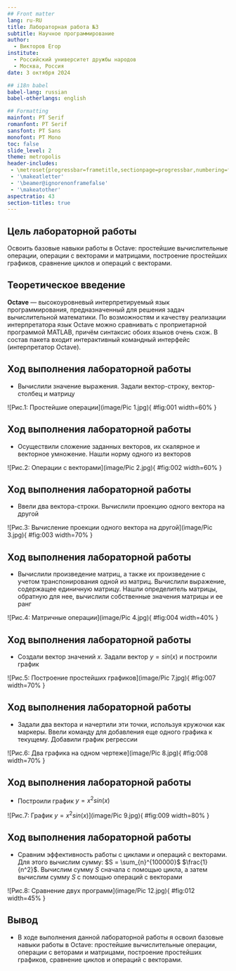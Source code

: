 ```yaml
---
## Front matter
lang: ru-RU
title: Лабораторная работа №3
subtitle: Научное программирование
author:
  - Викторов Егор
institute:
  - Российский университет дружбы народов
  - Москва, Россия
date: 3 октября 2024

## i18n babel
babel-lang: russian
babel-otherlangs: english

## Formatting
mainfont: PT Serif
romanfont: PT Serif
sansfont: PT Sans
monofont: PT Mono
toc: false
slide_level: 2
theme: metropolis
header-includes: 
 - \metroset{progressbar=frametitle,sectionpage=progressbar,numbering=fraction}
 - '\makeatletter'
 - '\beamer@ignorenonframefalse'
 - '\makeatother'
aspectratio: 43
section-titles: true
---
```


## Цель лабораторной работы

Освоить базовые навыки работы в Octave: простейшие вычислительные операции, операции с векторами и матрицами, построение простейших графиков, сравнение циклов и операций с векторами.

## Теоретическое введение

__Octave__ — высокоуровневый интерпретируемый язык программирования, предназначенный для решения задач вычислительной математики. По возможностям и качеству реализации интерпретатора язык Octave можно сравнивать с проприетарной программой MATLAB, причём синтаксис обоих языков очень схож. В состав пакета входит интерактивный командный интерфейс (интерпретатор Octave).

## Ход выполнения лабораторной работы
- Вычислили значение выражения. Задали вектор-строку, вектор-столбец и матрицу

![Рис.1: Простейшие операции](image/Pic 1.jpg){ #fig:001 width=60% }

## Ход выполнения лабораторной работы
- Осуществили сложение заданных векторов, их скалярное и векторное умножение. Нашли норму одного из векторов

![Рис.2: Операции с векторами](image/Pic 2.jpg){ #fig:002 width=60% }

## Ход выполнения лабораторной работы
- Ввели два вектора-строки. Вычислили проекцию одного вектора на другой

![Рис.3: Вычисление проекции одного вектора на другой](image/Pic 3.jpg){ #fig:003 width=70% }

## Ход выполнения лабораторной работы
- Вычислили произведение матриц, а также их произведение с учетом транспонирования одной из матриц. Вычислили выражение, содержащее единичную матрицу. Нашли определитель матрицы, обратную для нее, вычислили собственные значения матрицы и ее ранг

![Рис.4: Матричные операции](image/Pic 4.jpg){ #fig:004 width=40% }

## Ход выполнения лабораторной работы
- Создали вектор значений $x$. Задали вектор $y = sin(x)$ и построили график

![Рис.5: Построение простейших графиков](image/Pic 7.jpg){ #fig:007 width=70% }

## Ход выполнения лабораторной работы
- Задали два вектора и начертили эти точки, используя кружочки как маркеры. Ввели команду для добавления еще одного графика к текущему. Добавили график регрессии

![Рис.6: Два графика на одном чертеже](image/Pic 8.jpg){ #fig:008 width=70% }

## Ход выполнения лабораторной работы
- Построили график $y = x^2sin(x)$

![Рис.7: График $y = x^2sin(x)$](image/Pic 9.jpg){ #fig:009 width=80% }

## Ход выполнения лабораторной работы

- Сравним эффективность работы с циклами и операций с векторами. Для этого вычислим сумму: $S = \sum_{n}^{100000}$ $\frac{1}{n^2}$. Вычислим сумму $S$ сначала с помощью цикла, а затем вычислим сумму $S$ с помощью операций с векторами

![Рис.8: Сравнение двух программ](image/Pic 12.jpg){ #fig:012 width=45% }

## Вывод
- В ходе выполнения данной лабораторной работы я освоил базовые навыки работы в Octave: простейшие вычислительные операции, операции с веторами и матрицами, построение простейших графиков, сравнение циклов и операций с векторами.